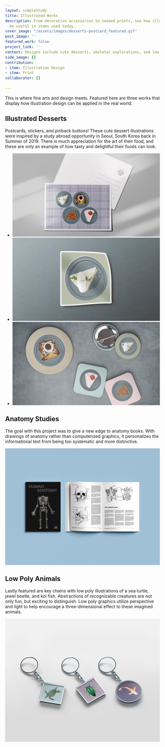 ```yaml
---
layout: simpleStudy
title: Illustrated Works
description: From decorative accessories to needed prints, see how illustrations can
  be useful in items used today.
cover_image: "/assets/images/desserts-postcard_featured.gif"
post_image: ''
featured_work: false
project_link: ''
context: Designs include cute desserts, skeletal explorations, and low poly animals.
side_image: []
contribution:
- item: Illustration Design
- item: Print
collaborator: []

---
```

This is where fine arts and design meets. Featured here are three works that display how illustration design can be applied in the real world.

## Illustrated Desserts

Postcards, stickers, and pinback buttons! These cute dessert illustrations were inspired by a study abroad opportunity in Seoul, South Korea back in Summer of 2019. There is much appreciation for the art of their food, and these are only an example of how tasty and delightful their foods can look.

<div class="splide"> <div class="splide__track"> <ul class="splide__list"> <li class="splide__slide"> <img src="/assets/images/desserts_postcard.jpg" alt="first draft"> </li> <li class="splide__slide"> <img src="/assets/images/desserts_stickers.gif" alt="second draft"> </li>

<li class="splide__slide"> <img src="/assets/images/desserts_badges.jpg" alt="second draft"> </li> </ul> </div> </div>

## Anatomy Studies

The goal with this project was to give a new edge to anatomy books. With drawings of anatomy rather than computerized graphics, it personalizes the informational text from being too systematic and more distinctive.

![](/assets/images/anatomy-studies_mockup.jpg)

## Low Poly Animals

Lastly featured are key chains with low poly illustrations of a sea turtle, jewel beetle, and koi fish. Abstractions of recognizable creatures are not only fun, but exciting to distinguish. Low poly graphics utilize perspective and light to help encourage a three-dimensional effect to these imagined animals.

![](/assets/images/low-poly-keychain.jpg)